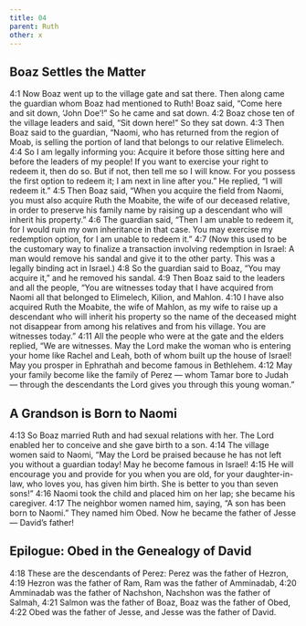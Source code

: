```yaml
---
title: 04
parent: Ruth
other: x
---
```




## Boaz Settles the Matter

<a name="4:1">4:1</a> Now Boaz went up to the village gate and sat there. Then along came the guardian whom Boaz had mentioned to Ruth! Boaz said, “Come here and sit down, ‘John Doe’!” So he came and sat down. <a name="4:2">4:2</a> Boaz chose ten of the village leaders and said, “Sit down here!” So they sat down. <a name="4:3">4:3</a> Then Boaz said to the guardian, “Naomi, who has returned from the region of Moab, is selling the portion of land that belongs to our relative Elimelech. <a name="4:4">4:4</a> So I am legally informing you: Acquire it before those sitting here and before the leaders of my people! If you want to exercise your right to redeem it, then do so. But if not, then tell me so I will know. For you possess the first option to redeem it; I am next in line after you.” He replied, “I will redeem it.” <a name="4:5">4:5</a> Then Boaz said, “When you acquire the field from Naomi, you must also acquire Ruth the Moabite, the wife of our deceased relative, in order to preserve his family name by raising up a descendant who will inherit his property.” <a name="4:6">4:6</a> The guardian said, “Then I am unable to redeem it, for I would ruin my own inheritance in that case. You may exercise my redemption option, for I am unable to redeem it.” <a name="4:7">4:7</a> (Now this used to be the customary way to finalize a transaction involving redemption in Israel: A man would remove his sandal and give it to the other party. This was a legally binding act in Israel.) <a name="4:8">4:8</a> So the guardian said to Boaz, “You may acquire it,” and he removed his sandal. <a name="4:9">4:9</a> Then Boaz said to the leaders and all the people, “You are witnesses today that I have acquired from Naomi all that belonged to Elimelech, Kilion, and Mahlon. <a name="4:10">4:10</a> I have also acquired Ruth the Moabite, the wife of Mahlon, as my wife to raise up a descendant who will inherit his property so the name of the deceased might not disappear from among his relatives and from his village. You are witnesses today.” <a name="4:11">4:11</a> All the people who were at the gate and the elders replied, “We are witnesses. May the Lord make the woman who is entering your home like Rachel and Leah, both of whom built up the house of Israel! May you prosper in Ephrathah and become famous in Bethlehem. <a name="4:12">4:12</a> May your family become like the family of Perez — whom Tamar bore to Judah — through the descendants the Lord gives you through this young woman.”

## A Grandson is Born to Naomi

<a name="4:13">4:13</a> So Boaz married Ruth and had sexual relations with her. The Lord enabled her to conceive and she gave birth to a son. <a name="4:14">4:14</a> The village women said to Naomi, “May the Lord be praised because he has not left you without a guardian today! May he become famous in Israel! <a name="4:15">4:15</a> He will encourage you and provide for you when you are old, for your daughter-in-law, who loves you, has given him birth. She is better to you than seven sons!” <a name="4:16">4:16</a> Naomi took the child and placed him on her lap; she became his caregiver. <a name="4:17">4:17</a> The neighbor women named him, saying, “A son has been born to Naomi.” They named him Obed. Now he became the father of Jesse — David’s father!

## Epilogue: Obed in the Genealogy of David

<a name="4:18">4:18</a> These are the descendants of Perez: Perez was the father of Hezron, <a name="4:19">4:19</a> Hezron was the father of Ram, Ram was the father of Amminadab, <a name="4:20">4:20</a> Amminadab was the father of Nachshon, Nachshon was the father of Salmah, <a name="4:21">4:21</a> Salmon was the father of Boaz, Boaz was the father of Obed, <a name="4:22">4:22</a> Obed was the father of Jesse, and Jesse was the father of David.